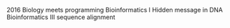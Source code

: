 2016 
Biology meets programming
Bioinformatics I Hidden message in DNA
Bioinformatics III sequence alignment
